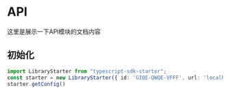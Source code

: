 # API

这里是展示一下API模块的文档内容

## 初始化

```typescript
import LibraryStarter from "typescript-sdk-starter";
const starter = new LibraryStarter({ id: 'GIQE-QWQE-VFFF', url: 'localhost' })
starter.getConfig()
```

